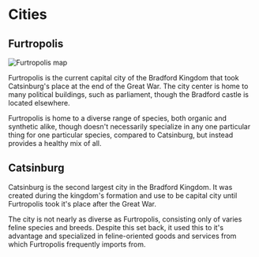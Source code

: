 # Cities

## Furtropolis
 
![Furtropolis map](../img/furtropolis.png)

Furtropolis is the current capital city of the Bradford Kingdom that took Catsinburg's place at the end of the Great War. The city center is home to many political buildings, such as parliament, though the Bradford castle is located elsewhere.

Furtropolis is home to a diverse range of species, both organic and synthetic alike, though doesn't necessarily specialize in any one particular thing for one particular species, compared to Catsinburg, but instead provides a healthy mix of all.

## Catsinburg

Catsinburg is the second largest city in the Bradford Kingdom. It was created during the kingdom's formation and use to be capital city until Furtropolis took it's place after the Great War.

The city is not nearly as diverse as Furtropolis, consisting only of varies feline species and breeds. Despite this set back, it used this to it's advantage and specialized in feline-oriented goods and services from which Furtropolis frequently imports from.